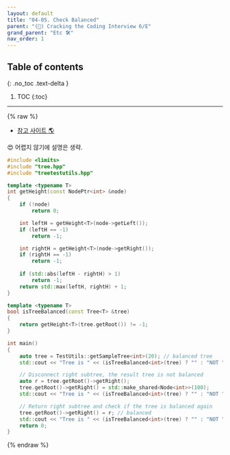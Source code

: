 ```yaml
---
layout: default
title: "04-05. Check Balanced"
parent: "(📖) Cracking the Coding Interview 6/E"
grand_parent: "Etc 🛠"
nav_order: 1
---
```


## Table of contents
{: .no_toc .text-delta }

1. TOC
{:toc}

---

{% raw %}

* [참고 사이트 🌎](https://github.com/EasyCoding-7/CtCI-6th-Edition-cpp/blob/master/Ch%204.%20Trees%20and%20Graphs/C%2B%2B14/4.4-CheckBalanced.cpp)

😍 어렵지 않기에 설명은 생략.

```cpp
#include <limits>
#include "tree.hpp"
#include "treetestutils.hpp"

template <typename T>
int getHeight(const NodePtr<int> &node)
{
    if (!node)
        return 0;

    int leftH = getHeight<T>(node->getLeft());
    if (leftH == -1)
        return -1;

    int rightH = getHeight<T>(node->getRight());
    if (rightH == -1)
        return -1;
    
    if (std::abs(leftH - rightH) > 1)
        return -1;
    return std::max(leftH, rightH) + 1;
}

template <typename T>
bool isTreeBalanced(const Tree<T> &tree)
{
    return getHeight<T>(tree.getRoot()) != -1;
}

int main()
{
    auto tree = TestUtils::getSampleTree<int>(20); // balanced tree
    std::cout << "Tree is " << (isTreeBalanced<int>(tree) ? "" : "NOT ") << "balanced" << std::endl;

    // Disconnect right subtree, the result tree is not balanced
    auto r = tree.getRoot()->getRight();
    tree.getRoot()->getRight() = std::make_shared<Node<int>>(100);
    std::cout << "Tree is " << (isTreeBalanced<int>(tree) ? "" : "NOT ") << "balanced" << std::endl;

    // Return right subtree and check if the tree is balanced again
    tree.getRoot()->getRight() = r; // balanced
    std::cout << "Tree is " << (isTreeBalanced<int>(tree) ? "" : "NOT ") << "balanced" << std::endl;
    return 0;
}
```

{% endraw %}
